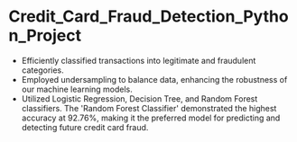 # Credit_Card_Fraud_Detection_Python_Project
-  Efficiently classified transactions into legitimate and fraudulent categories.
-  Employed undersampling to balance data, enhancing the robustness of our machine learning models.
-  Utilized Logistic Regression, Decision Tree, and Random Forest classifiers. The 'Random Forest Classifier' demonstrated the highest accuracy at 92.76%, making it the preferred model for predicting and detecting future credit card fraud.

